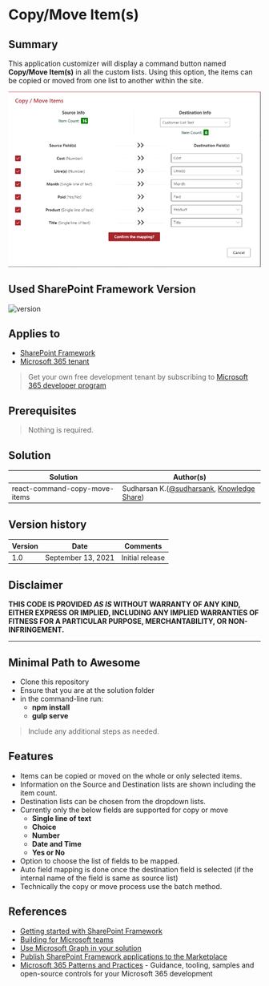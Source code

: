 # Copy/Move Item(s)

## Summary

This application customizer will display a command button named **Copy/Move Item(s)** in all the custom lists. Using this option, the items can be copied or moved from one list to another within the site.

![React-Command-Copy-Move-Items](./assets/CopyMoveItems.png)

## Used SharePoint Framework Version

![version](https://img.shields.io/badge/version-1.11-green.svg)

## Applies to

- [SharePoint Framework](https://aka.ms/spfx)
- [Microsoft 365 tenant](https://docs.microsoft.com/en-us/sharepoint/dev/spfx/set-up-your-developer-tenant)

> Get your own free development tenant by subscribing to [Microsoft 365 developer program](http://aka.ms/o365devprogram)

## Prerequisites

> Nothing is required.

## Solution

Solution|Author(s)
--------|---------
react-command-copy-move-items | Sudharsan K.([@sudharsank](https://twitter.com/sudharsank), [Knowledge Share](https://spknowledge.com/))

## Version history

Version|Date|Comments
-------|----|--------
1.0|September 13, 2021|Initial release

## Disclaimer

**THIS CODE IS PROVIDED *AS IS* WITHOUT WARRANTY OF ANY KIND, EITHER EXPRESS OR IMPLIED, INCLUDING ANY IMPLIED WARRANTIES OF FITNESS FOR A PARTICULAR PURPOSE, MERCHANTABILITY, OR NON-INFRINGEMENT.**

---

## Minimal Path to Awesome

- Clone this repository
- Ensure that you are at the solution folder
- in the command-line run:
  - **npm install**
  - **gulp serve**

> Include any additional steps as needed.

## Features

- Items can be copied or moved on the whole or only selected items.
- Information on the Source and Destination lists are shown including the item count.
- Destination lists can be chosen from the dropdown lists.
- Currently only the below fields are supported for copy or move
    - **Single line of text**
    - **Choice**
    - **Number**
    - **Date and Time**
    - **Yes or No**
- Option to choose the list of fields to be mapped.
- Auto field mapping is done once the destination field is selected (if the internal name of the field is same as source list)
- Technically the copy or move process use the batch method.

## References

- [Getting started with SharePoint Framework](https://docs.microsoft.com/en-us/sharepoint/dev/spfx/set-up-your-developer-tenant)
- [Building for Microsoft teams](https://docs.microsoft.com/en-us/sharepoint/dev/spfx/build-for-teams-overview)
- [Use Microsoft Graph in your solution](https://docs.microsoft.com/en-us/sharepoint/dev/spfx/web-parts/get-started/using-microsoft-graph-apis)
- [Publish SharePoint Framework applications to the Marketplace](https://docs.microsoft.com/en-us/sharepoint/dev/spfx/publish-to-marketplace-overview)
- [Microsoft 365 Patterns and Practices](https://aka.ms/m365pnp) - Guidance, tooling, samples and open-source controls for your Microsoft 365 development
